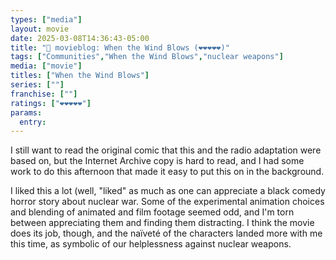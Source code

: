 ```yaml
---
types: ["media"]
layout: movie
date: 2025-03-08T14:36:43-05:00
title: "🍿 movieblog: When the Wind Blows (❤️❤️❤️❤️❤️)"
tags: ["Communities","When the Wind Blows","nuclear weapons"]
media: ["movie"]
titles: ["When the Wind Blows"]
series: [""]
franchise: [""]
ratings: ["❤️❤️❤️❤️❤️"]
params:
  entry: 
---
```


I still want to read the original comic that this and the radio adaptation were based on, but the Internet Archive copy is hard to read, and I had some work to do this afternoon that made it easy to put this on in the background.

I liked this a lot (well, "liked" as much as one can appreciate a black comedy horror story about nuclear war. Some of the experimental animation choices and blending of animated and film footage seemed odd, and I'm torn between appreciating them and finding them distracting. I think the movie does its job, though, and the naïveté of the characters landed more with me this time, as symbolic of our helplessness against nuclear weapons.
